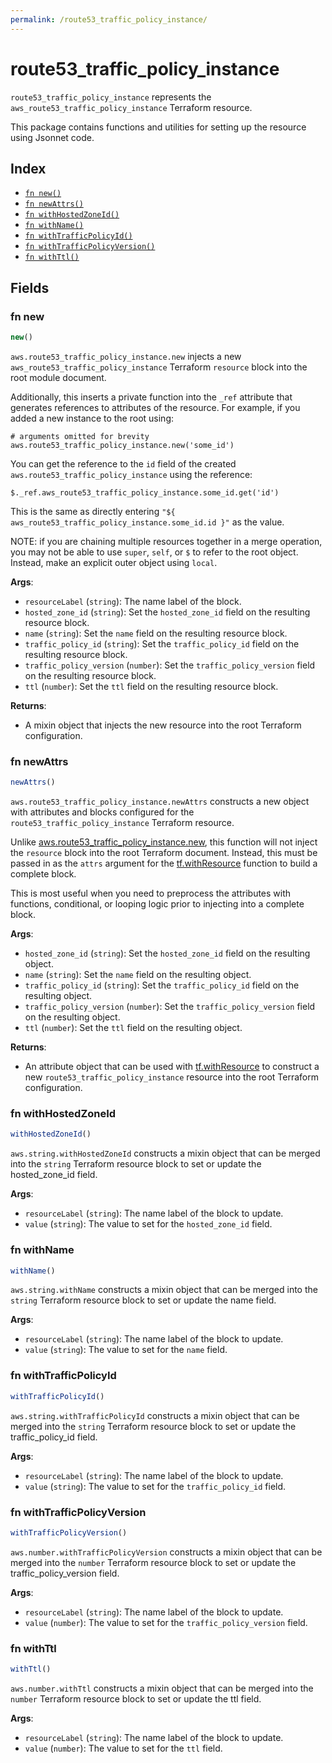 ```yaml
---
permalink: /route53_traffic_policy_instance/
---
```


# route53_traffic_policy_instance

`route53_traffic_policy_instance` represents the `aws_route53_traffic_policy_instance` Terraform resource.



This package contains functions and utilities for setting up the resource using Jsonnet code.


## Index

* [`fn new()`](#fn-new)
* [`fn newAttrs()`](#fn-newattrs)
* [`fn withHostedZoneId()`](#fn-withhostedzoneid)
* [`fn withName()`](#fn-withname)
* [`fn withTrafficPolicyId()`](#fn-withtrafficpolicyid)
* [`fn withTrafficPolicyVersion()`](#fn-withtrafficpolicyversion)
* [`fn withTtl()`](#fn-withttl)

## Fields

### fn new

```ts
new()
```


`aws.route53_traffic_policy_instance.new` injects a new `aws_route53_traffic_policy_instance` Terraform `resource`
block into the root module document.

Additionally, this inserts a private function into the `_ref` attribute that generates references to attributes of the
resource. For example, if you added a new instance to the root using:

    # arguments omitted for brevity
    aws.route53_traffic_policy_instance.new('some_id')

You can get the reference to the `id` field of the created `aws.route53_traffic_policy_instance` using the reference:

    $._ref.aws_route53_traffic_policy_instance.some_id.get('id')

This is the same as directly entering `"${ aws_route53_traffic_policy_instance.some_id.id }"` as the value.

NOTE: if you are chaining multiple resources together in a merge operation, you may not be able to use `super`, `self`,
or `$` to refer to the root object. Instead, make an explicit outer object using `local`.

**Args**:
  - `resourceLabel` (`string`): The name label of the block.
  - `hosted_zone_id` (`string`): Set the `hosted_zone_id` field on the resulting resource block.
  - `name` (`string`): Set the `name` field on the resulting resource block.
  - `traffic_policy_id` (`string`): Set the `traffic_policy_id` field on the resulting resource block.
  - `traffic_policy_version` (`number`): Set the `traffic_policy_version` field on the resulting resource block.
  - `ttl` (`number`): Set the `ttl` field on the resulting resource block.

**Returns**:
- A mixin object that injects the new resource into the root Terraform configuration.


### fn newAttrs

```ts
newAttrs()
```


`aws.route53_traffic_policy_instance.newAttrs` constructs a new object with attributes and blocks configured for the `route53_traffic_policy_instance`
Terraform resource.

Unlike [aws.route53_traffic_policy_instance.new](#fn-new), this function will not inject the `resource`
block into the root Terraform document. Instead, this must be passed in as the `attrs` argument for the
[tf.withResource](https://github.com/tf-libsonnet/core/tree/main/docs#fn-withresource) function to build a complete block.

This is most useful when you need to preprocess the attributes with functions, conditional, or looping logic prior to
injecting into a complete block.

**Args**:
  - `hosted_zone_id` (`string`): Set the `hosted_zone_id` field on the resulting object.
  - `name` (`string`): Set the `name` field on the resulting object.
  - `traffic_policy_id` (`string`): Set the `traffic_policy_id` field on the resulting object.
  - `traffic_policy_version` (`number`): Set the `traffic_policy_version` field on the resulting object.
  - `ttl` (`number`): Set the `ttl` field on the resulting object.

**Returns**:
  - An attribute object that can be used with [tf.withResource](https://github.com/tf-libsonnet/core/tree/main/docs#fn-withresource) to construct a new `route53_traffic_policy_instance` resource into the root Terraform configuration.


### fn withHostedZoneId

```ts
withHostedZoneId()
```

`aws.string.withHostedZoneId` constructs a mixin object that can be merged into the `string`
Terraform resource block to set or update the hosted_zone_id field.



**Args**:
  - `resourceLabel` (`string`): The name label of the block to update.
  - `value` (`string`): The value to set for the `hosted_zone_id` field.


### fn withName

```ts
withName()
```

`aws.string.withName` constructs a mixin object that can be merged into the `string`
Terraform resource block to set or update the name field.



**Args**:
  - `resourceLabel` (`string`): The name label of the block to update.
  - `value` (`string`): The value to set for the `name` field.


### fn withTrafficPolicyId

```ts
withTrafficPolicyId()
```

`aws.string.withTrafficPolicyId` constructs a mixin object that can be merged into the `string`
Terraform resource block to set or update the traffic_policy_id field.



**Args**:
  - `resourceLabel` (`string`): The name label of the block to update.
  - `value` (`string`): The value to set for the `traffic_policy_id` field.


### fn withTrafficPolicyVersion

```ts
withTrafficPolicyVersion()
```

`aws.number.withTrafficPolicyVersion` constructs a mixin object that can be merged into the `number`
Terraform resource block to set or update the traffic_policy_version field.



**Args**:
  - `resourceLabel` (`string`): The name label of the block to update.
  - `value` (`number`): The value to set for the `traffic_policy_version` field.


### fn withTtl

```ts
withTtl()
```

`aws.number.withTtl` constructs a mixin object that can be merged into the `number`
Terraform resource block to set or update the ttl field.



**Args**:
  - `resourceLabel` (`string`): The name label of the block to update.
  - `value` (`number`): The value to set for the `ttl` field.

